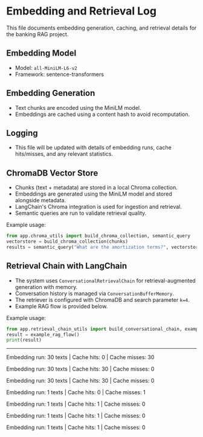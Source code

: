 # Embedding and Retrieval Log

This file documents embedding generation, caching, and retrieval details for the banking RAG project.

## Embedding Model
- Model: `all-MiniLM-L6-v2`
- Framework: sentence-transformers

## Embedding Generation
- Text chunks are encoded using the MiniLM model.
- Embeddings are cached using a content hash to avoid recomputation.

## Logging
- This file will be updated with details of embedding runs, cache hits/misses, and any relevant statistics.


## ChromaDB Vector Store

- Chunks (text + metadata) are stored in a local Chroma collection.
- Embeddings are generated using the MiniLM model and stored alongside metadata.
- LangChain's Chroma integration is used for ingestion and retrieval.
- Semantic queries are run to validate retrieval quality.

Example usage:
```python
from app.chroma_utils import build_chroma_collection, semantic_query
vectorstore = build_chroma_collection(chunks)
results = semantic_query("What are the amortization terms?", vectorstore)
```


## Retrieval Chain with LangChain

- The system uses `ConversationalRetrievalChain` for retrieval-augmented generation with memory.
- Conversation history is managed via `ConversationBufferMemory`.
- The retriever is configured with ChromaDB and search parameter `k=4`.
- Example RAG flow is provided below.

Example usage:
```python
from app.retrieval_chain_utils import build_conversational_chain, example_rag_flow
result = example_rag_flow()
print(result)
```

---

Embedding run: 30 texts | Cache hits: 0 | Cache misses: 30

Embedding run: 30 texts | Cache hits: 30 | Cache misses: 0

Embedding run: 30 texts | Cache hits: 30 | Cache misses: 0

Embedding run: 1 texts | Cache hits: 0 | Cache misses: 1

Embedding run: 1 texts | Cache hits: 1 | Cache misses: 0

Embedding run: 1 texts | Cache hits: 1 | Cache misses: 0

Embedding run: 1 texts | Cache hits: 1 | Cache misses: 0
